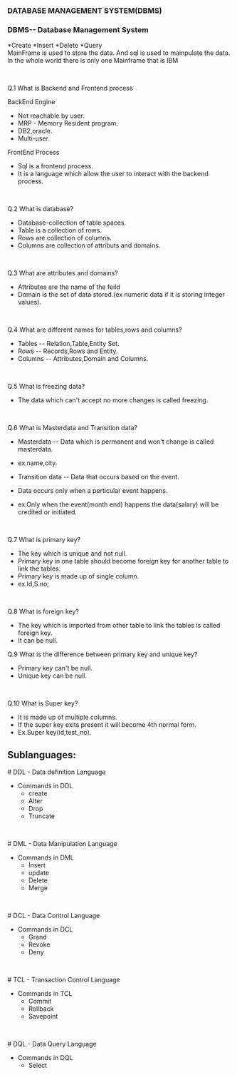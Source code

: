 ### DATABASE MANAGEMENT SYSTEM(DBMS)
<p>

### DBMS-- Database Management System

*Create
*Insert
*Delete
*Query  
MainFrame is used to store the data.
And sql is used to mainpulate the data.
In the whole world there is only one Mainframe that is IBM </p>
<br>
<p>
Q.1 What is Backend and Frontend process

BackEnd Engine

* Not reachable by user.
* MRP - Memory Resident program.
* DB2,oracle.
* Multi-user.

FrontEnd Process

* Sql is a frontend process.
* It is a language which allow the user to interact with the backend process.
</p><br>
<p>
Q.2 What is database?

* Database-collection of table spaces.
* Table is a collection of rows.
* Rows are collection of columns.
* Columns are collection of attributs and domains.</p><br>
<p>
Q.3 What are attributes and domains?

* Attributes are the name of the feild
* Domain is the set of data stored.(ex numeric data if it is storing integer values).</p><br>
<p>
Q.4 What are different names for tables,rows and columns?

* Tables -- Relation,Table,Entity Set.
* Rows -- Records,Rows and Entity.
* Columns -- Attributes,Domain and Columns.
</p><br>
<p>
Q.5 What is freezing data?

* The data which can't accept no more changes is called freezing.</p><br>
<p>
Q.6 What is Masterdata and Transition data?

* Masterdata -- Data which is permanent and won't change is called masterdata.
* ex.name,city.

* Transition data -- Data that occurs based on the event.
* Data occurs only when a perticular event happens.
* ex.Only when the event(month end) happens the data(salary)
will be credited or initiated. 
</p><br>
<p>
Q.7 What is primary key?

* The key which is unique and not null.
* Primary key in one table should become foreign key for another table to link the tables.
* Primary key is made up of single column.
* ex.Id,S.no;
</p><br>
<p>
Q.8 What is foreign key?

* The key which is imported from other table to link the tables is called foreign key.
* It can be null.
</p>
<p>
Q.9 What is the difference between primary key and unique key?

* Primary key can't be null.
* Unique key can be null.
</p><br>
<p>
Q.10 What is Super key?

* It is made up of multiple columns.
* If the super key exits present it will become 4th normal form.
* Ex.Super key(id,test_no).
</p>
<p>

## Sublanguages:
<p>
# DDL - Data definition Language

* Commands in DDL
	* create 
	* Alter
	* Drop
	* Truncate
</p><br>
<p>
# DML - Data Manipulation Language

* Commands in DML
	* Insert
	* update
	* Delete
	* Merge</p></br>
<p>
# DCL - Data Control Language

* Commands in DCL
	* Grand
	* Revoke
	* Deny</p><br>
<p>	
# TCL - Transaction Control Language

* Commands in TCL
	* Commit
	* Rollback
	* Savepoint</p><br>
<p>
# DQL - Data Query Language

* Commands in DQL
	* Select</p>
